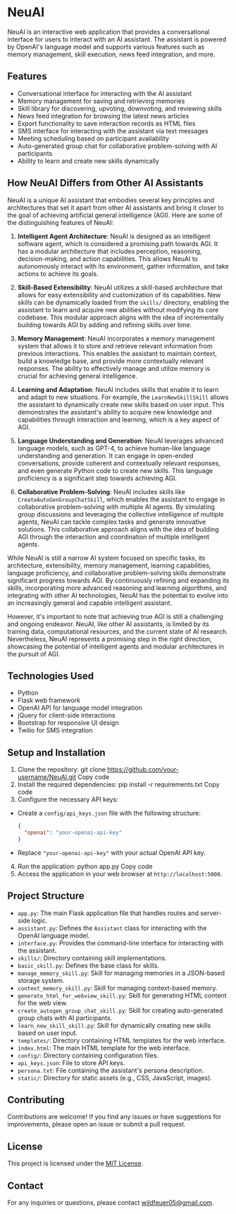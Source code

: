 # NeuAI

NeuAI is an interactive web application that provides a conversational interface for users to interact with an AI assistant. The assistant is powered by OpenAI's language model and supports various features such as memory management, skill execution, news feed integration, and more.

## Features

- Conversational interface for interacting with the AI assistant
- Memory management for saving and retrieving memories
- Skill library for discovering, upvoting, downvoting, and reviewing skills
- News feed integration for browsing the latest news articles
- Export functionality to save interaction records as HTML files
- SMS interface for interacting with the assistant via text messages
- Meeting scheduling based on participant availability
- Auto-generated group chat for collaborative problem-solving with AI participants
- Ability to learn and create new skills dynamically

## How NeuAI Differs from Other AI Assistants

NeuAI is a unique AI assistant that embodies several key principles and architectures that set it apart from other AI assistants and bring it closer to the goal of achieving artificial general intelligence (AGI). Here are some of the distinguishing features of NeuAI:

1. **Intelligent Agent Architecture**: NeuAI is designed as an intelligent software agent, which is considered a promising path towards AGI. It has a modular architecture that includes perception, reasoning, decision-making, and action capabilities. This allows NeuAI to autonomously interact with its environment, gather information, and take actions to achieve its goals.

2. **Skill-Based Extensibility**: NeuAI utilizes a skill-based architecture that allows for easy extensibility and customization of its capabilities. New skills can be dynamically loaded from the `skills/` directory, enabling the assistant to learn and acquire new abilities without modifying its core codebase. This modular approach aligns with the idea of incrementally building towards AGI by adding and refining skills over time.

3. **Memory Management**: NeuAI incorporates a memory management system that allows it to store and retrieve relevant information from previous interactions. This enables the assistant to maintain context, build a knowledge base, and provide more contextually relevant responses. The ability to effectively manage and utilize memory is crucial for achieving general intelligence.

4. **Learning and Adaptation**: NeuAI includes skills that enable it to learn and adapt to new situations. For example, the `LearnNewSkillSkill` allows the assistant to dynamically create new skills based on user input. This demonstrates the assistant's ability to acquire new knowledge and capabilities through interaction and learning, which is a key aspect of AGI.

5. **Language Understanding and Generation**: NeuAI leverages advanced language models, such as GPT-4, to achieve human-like language understanding and generation. It can engage in open-ended conversations, provide coherent and contextually relevant responses, and even generate Python code to create new skills. This language proficiency is a significant step towards achieving AGI.

6. **Collaborative Problem-Solving**: NeuAI includes skills like `CreateAutoGenGroupChatSkill`, which enables the assistant to engage in collaborative problem-solving with multiple AI agents. By simulating group discussions and leveraging the collective intelligence of multiple agents, NeuAI can tackle complex tasks and generate innovative solutions. This collaborative approach aligns with the idea of building AGI through the interaction and coordination of multiple intelligent agents.

While NeuAI is still a narrow AI system focused on specific tasks, its architecture, extensibility, memory management, learning capabilities, language proficiency, and collaborative problem-solving skills demonstrate significant progress towards AGI. By continuously refining and expanding its skills, incorporating more advanced reasoning and learning algorithms, and integrating with other AI technologies, NeuAI has the potential to evolve into an increasingly general and capable intelligent assistant.

However, it's important to note that achieving true AGI is still a challenging and ongoing endeavor. NeuAI, like other AI assistants, is limited by its training data, computational resources, and the current state of AI research. Nevertheless, NeuAI represents a promising step in the right direction, showcasing the potential of intelligent agents and modular architectures in the pursuit of AGI.

## Technologies Used

- Python
- Flask web framework
- OpenAI API for language model integration
- jQuery for client-side interactions
- Bootstrap for responsive UI design
- Twilio for SMS integration

## Setup and Installation

1. Clone the repository:
git clone https://github.com/your-username/NeuAI.git
Copy code
2. Install the required dependencies:
pip install -r requirements.txt
Copy code
3. Configure the necessary API keys:
- Create a `config/api_keys.json` file with the following structure:
  ```json
  {
    "openai": "your-openai-api-key"
  }
  ```
- Replace `"your-openai-api-key"` with your actual OpenAI API key.

4. Run the application:
python app.py
Copy code
5. Access the application in your web browser at `http://localhost:5000`.

## Project Structure

- `app.py`: The main Flask application file that handles routes and server-side logic.
- `assistant.py`: Defines the `Assistant` class for interacting with the OpenAI language model.
- `interface.py`: Provides the command-line interface for interacting with the assistant.
- `skills/`: Directory containing skill implementations.
- `basic_skill.py`: Defines the base class for skills.
- `manage_memory_skill.py`: Skill for managing memories in a JSON-based storage system.
- `context_memory_skill.py`: Skill for managing context-based memory.
- `generate_html_for_webview_skill.py`: Skill for generating HTML content for the web view.
- `create_autogen_group_chat_skill.py`: Skill for creating auto-generated group chats with AI participants.
- `learn_new_skill_skill.py`: Skill for dynamically creating new skills based on user input.
- `templates/`: Directory containing HTML templates for the web interface.
- `index.html`: The main HTML template for the web interface.
- `config/`: Directory containing configuration files.
- `api_keys.json`: File to store API keys.
- `persona.txt`: File containing the assistant's persona description.
- `static/`: Directory for static assets (e.g., CSS, JavaScript, images).

## Contributing

Contributions are welcome! If you find any issues or have suggestions for improvements, please open an issue or submit a pull request.

## License

This project is licensed under the [MIT License](LICENSE).

## Contact

For any inquiries or questions, please contact [wildfeuer05@gmail.com](mailto:wildfeuer05@gmail.com).